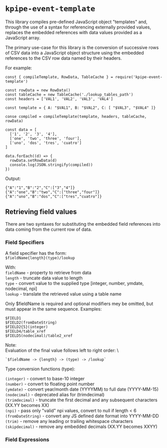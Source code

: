 # `kpipe-event-template`

This library compiles pre-defined JavaScript object "templates" and, through the use of
a syntax for referencing externally provided values, replaces the embedded references with
data values provided as a JavaScript array.

The primary use-case for this library is the conversion of successive rows of CSV data into
a JavaScript object structure using the embedded references to the CSV row data named by their
headers.

For example:

```
const { compileTemplate, RowData, TableCache } = require('kpipe-event-template')

const rowData = new RowData()
const tableCache = new TableCache('./lookup_tables_path')
const headers = ['VAL1', 'VAL2', 'VAL3', 'VAL4']

const template = { A: "$VAL1", B: "$VAL2", C: [ "$VAL3", "$VAL4" ]}

conse compiled = compileTemplate(template, headers, tableCache, rowData)

const data = [
  ['1', '2', '3', '4'],
  ['one', 'two', 'three', 'four'],
  ['uno', 'dos', 'tres', 'cuatro']
]

data.forEach((d) => {
  rowData.setRowData(d)
  console.log(JSON.stringify(compiled))
})
```

Output:

```
{"A":"1","B":"2","C":["3","4"]}
{"A":"one","B":"two","C":["three","four"]}
{"A":"uno","B":"dos","C":["tres","cuatro"]}
```

## Retrieving field values

There are two syntaxes for substituting the embedded field references into data coming from the
current row of data.

### Field Specifiers

A field specifier has the form: \
  `$fieldName{length}(type)/lookup`

With: \
  `fieldName` - property to retrieve from data \
  `length` - truncate data value to length \
  `type` - convert value to the supplied type [integer, number, ymdate, nodecimal, npi] \
  `lookup` - translate the retrieved value using a table name

Only $fieldName is required and optional modifiers mey be omitted, but must appear
in the same sequence. Examples:

  `$FIELD1` \
  `$FIELD2(fromDateString)` \
  `$FIELD2{5}(integer)` \
  `$FIELD4/table_xref` \
  `$FIELD5(nodecimal)/table2_xref`

Note: \
  Evaluation of the final value follows left to right order: \

    `$fieldName -> {length} -> (type) -> /lookup`

Type conversion functions (type):

  `(integer)` - convert to base-10 integer \
  `(number)` - convert to floating point number \
  `(ymdate)` - convert year/month date (YYYYMM) to full date (YYYY-MM-15) \
  `(nodecimal)` - deprecated alias for (trimdecimal) \
  `(trimdecimal)` - truncate the first decimal and any subsequent characters (XX.YY becomes XX)  \
  `(npi)` - pass only "valid" npi values, convert to null if length < 6 \
  `(fromDateString)` - convert any JS defined date format into YYYY-MM-DD \
  `(trim)` - remove any leading or trailing whitespace characters \
  `(skipdecimal)` - remove any embedded decimals (XX.YY becomes XXYY)

### Field Expressions